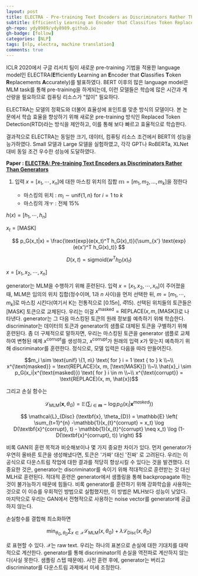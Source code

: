 ```yaml
---
layout: post
title: ELECTRA - Pre-training Text Encoders as Discriminators Rather Than Generators 논문 리뷰
subtitle: Efficiently Learning an Encoder that Classifies Token Replacements Accurately
gh-repo: ydy8989/ydy8989.github.io
gh-badge: [follow]
categories: [NLP]
tags: [nlp, electra, machine translation]
comments: true
---
```


ICLR 2020에서 구글 리서치 팀이 새로운 pre-training 기법을 적용한 language model인 ELECTRA(**E**fficiently **L**earning an **E**ncoder that **C**lassifies **T**oken **R**eplacements **A**ccurately)를 발표하였다. BERT 이후의 많은 language model은 MLM task를 통해 pre-training을 하게되는데, 이런 모델들은 학습에 많은 시간과 계산량을 필요하므로 컴퓨팅 리소스가 "많이" 필요하다. 

ELECTRA는 모델의 정확도와 더불어 효율성에 포인트를 맞춘 방식의 모델이다. 본 논문에서 학습 효율을 향상하기 위해 새로운 pre-training 방식인 Replaced Token Detection(RTD)라는 방식을 제안하고, 이를 통해 보다 빠르고 효율적으로 학습한다. 

결과적으로 ELECTRA는 동일한 크기, 데이터, 컴퓨팅 리소스 조건에서 BERT의 성능을 능가하였다. Small 모델과 Large 모델을 실험하였고, 각각 GPT나 RoBERTa, XLNet 대비 동일 조건 우수한 성능에 도달하였다. 

**Paper : [ELECTRA: Pre-training Text Encoders as Discriminators Rather Than Generators](https://arxiv.org/abs/2003.10555)**



1. 입력 $x = [x_1, \cdots, x_n]$에 대한 마스킹 위치의 집합 $\mathbb{m}=[m_1, m_2, \dots, m_k]$을 정한다

	- 마스킹의 위치 : $m_i \sim \text{unif} \{1, n\} \text{ for } i = 1 \text { to } k$
	- 마스킹의 개ㅜ : 전체 15%

	

$h(x) = [h_1, \cdots, h_n]$

$x_t = [\text{MASK}]$


$$
p_G(x_t|x) = \frac{\text{exp}(e(x_t)^T h_G(x)_t)}{\sum_{x'} \text{exp}(e(x')^T h_G(x)_t)}
$$


$$D(x, t) = \text{sigmoid}(w^T h_D (x)_t)$$

$x = [x_1, x_2, \cdots, x_n]$



generator는 MLM을 수행하기 위해 훈련된다. 입력 $x = [x_1, x_2, \cdots, x_n]$이 주어졌을 때, MLM은 임의의 위치 집합(정수이며, 1과 $n$ 사이)을 먼저 선택한 뒤, $m = [m_1, \cdots, m_k]$로 마스킹 시킨다(여기서 K는 전통적으로 $[0.15n], 즉 15%의 토큰을 마스킹한다.$). 선택된 위치들의 토큰들은 $[\text{MASK}]$ 토큰으로 교체된다. 우리는 이걸 $x^{\text{masked}} = \text{REPLACE}(x, m, [\text{MASK}])$로 나타낸다. generator는 그 다음 마스킹된 토큰의 원래 정보를 예측하기 위해 학습한다. discriminator는 데이터의 토큰과 generator의 샘플로 대체된 토큰을 구별하기 위해 훈련된다. 좀 더 구체적으로 말하자면, 우리는 마스킹된 토큰을 generator 샘플로 교체하여 변형된 예제 $x^{\text{corrupt}}$를 생성하고, $x^{\text{corrupt}}$가 원래의 입력 $x$가 맞는지 예측하기 위해 discriminator를 훈련한다. 정식으로, 모델 입력은 다음을 따라 만들어진다.

$$m_i \sim \text{unif} \{1, n\} \text{ for } i = 1 \text { to } k \\~\\ x^{\text{masked}} = \text{REPLACE}(x, m, [\text{MASK}]) \\~\\ \hat{x}_i \sim p_G(x_i|x^{\text{masked}}) \text{ for } i \in m \\~\\ x^{\text{corrupt}} = \text{REPLACE}(x, m, \hat{x})$$

그리고 손실 함수는


$$
\mathcal{L}_{\text{MLM}}(\textbf{x}, \theta_G) = \mathbb{E} \left( \sum_{i \in \textbf{m}} -\log p_G (x_i | \textbf{x}^{masked}) \right)
$$

$$
\mathcal{L}_{Disc} (\textbf{x}, \theta_{D}) = \mathbb{E} \left( \sum_{t=1}^{n} -\mathbb{1}(x_{t}^{corrupt} = x_t) \log D(\textbf{x}^{corrupt}, t) - \mathbb{1}(x_{t}^{corrupt} \neq x_t) \log (1-D(\textbf{x}^{corrupt}, t)) \right)
$$


비록 GAN의 훈련 목적과 비슷해보이나 몇 가지 중요한 차이가 있다. 먼저 generator가 우연히 올바른 토큰을 생성해냈다면, 토큰은 '가짜' 대신 '진짜' 로 고려된다. 우리는 이 공식으로 다운스트림 작업에 대한 결과를 적당히 향상시킬 수 있다는 것을 발견했다. 더 중요한 것은, generator는 discriminator를 속이기 위해 적대적으로 훈련받는 것 대신 MLH로 훈련된다. 적대적 훈련은 generator에서 샘플링을 통해 backpropagate 하는 것이 불가능하기 때문에 힘들다. 비록 generator를 훈련하기 위해 강화학습을 사용하는 것으로 이 이슈를 우회적인 방법으로 실험했지만, 이 방법은 MLH보다 성능이 낮았다. 마지막으로 우리는 GAN에서 전형적으로 사용하는 noise vector를 generator에 공급하지 않는다.

손실함수를 결합해 최소화하면


$$
\min_{\theta_G, \theta_D} \sum_{x \in \mathcal{X}} \mathcal{L}_{\text{MLM}}(x, \theta_G) + \lambda\mathcal{L}_{\text{Disc}}(x, \theta_D)
$$


로 표현할 수 있다. $\mathcal{X}$는 raw text. 우리는 하나의 표본으로 손실에 대한 기대치를 대략적으로 계산한다. generator를 통해 discriminator의 손실을 역전파로 계산하지 않는다(사실 못한다. 샘플링 스텝 때문에). 사전 훈련 후에, generator는 버리고 discriminator를 다운스트림 과제에서 미세 조정한다.

